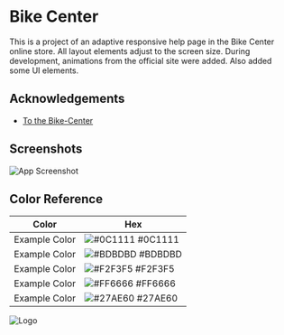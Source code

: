 
# Bike Center

This is a project of an adaptive responsive help page in the Bike Center online store. All layout elements adjust to the screen size. During development, animations from the official site were added. Also added some UI elements.


## Acknowledgements

 - [To the Bike-Center](https://bike-centre.ru/)



## Screenshots

![App Screenshot](https://firebasestorage.googleapis.com/v0/b/hosting-abf80.appspot.com/o/bike-center_help%20page.png?alt=media&token=78add454-b82e-4ba9-8a3f-5be0411b1210)

## Color Reference

| Color             | Hex                                                                |
| ----------------- | ------------------------------------------------------------------ |
| Example Color | ![#0C1111](https://via.placeholder.com/10/0C1111?text=+) #0C1111 |
| Example Color | ![#BDBDBD](https://via.placeholder.com/10/BDBDBD?text=+) #BDBDBD |
| Example Color | ![#F2F3F5](https://via.placeholder.com/10/F2F3F5?text=+) #F2F3F5 |
| Example Color | ![#FF6666](https://via.placeholder.com/10/FF6666?text=+) #FF6666 |
| Example Color | ![#27AE60](https://via.placeholder.com/10/27AE60?text=+) #27AE60 |


![Logo](https://firebasestorage.googleapis.com/v0/b/hosting-abf80.appspot.com/o/logo.svg?alt=media&token=6e3ec0c2-479e-481f-8e24-7dd03f90edbc)

